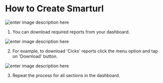
# How to Create Smarturl

![enter image description here](https://i.ibb.co/XLVZyYT/download-reports-1.png)

1) You can download required reports from your dashboard.

![enter image description here](https://i.ibb.co/C0mgb0D/download-reports-2.png)

2) For example, to download 'Cicks' reports click the menu option and tap on 'Download' button.

![enter image description here](https://i.ibb.co/pJbSBV7/download-reports-3.png)

3) Repeat the process for all sections in the dashboard.
```